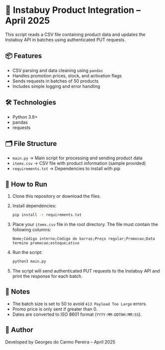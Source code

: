 # 💪 Instabuy Product Integration – April 2025

This script reads a CSV file containing product data and updates the Instabuy API in batches using authenticated PUT requests.

## 📦 Features

- CSV parsing and data cleaning using `pandas`
- Handles promotion prices, stock, and activation flags
- Sends requests in batches of 50 products
- Includes simple logging and error handling

## 🛠️ Technologies

- Python 3.8+
- pandas
- requests

## 🗂️ File Structure

- `main.py` → Main script for processing and sending product data
- `items.csv` → CSV file with product information (sample provided)
- `requirements.txt` → Dependencies to install with pip

## 🚀 How to Run

1. Clone this repository or download the files.

2. Install dependencies:
   ```bash
   pip install -r requirements.txt
   ```

3. Place your `items.csv` file in the root directory. The file must contain the following columns:

   ```
   Nome;Código interno;Código de barras;Preço regular;Promocao;Data termino promocao;estoque;ativo
   ```

4. Run the script:
   ```bash
   python3 main.py
   ```

5. The script will send authenticated PUT requests to the Instabuy API and print the response for each batch.

## 📝 Notes

- The batch size is set to 50 to avoid `413 Payload Too Large` errors.
- Promo price is only sent if greater than 0.
- Dates are converted to ISO 8601 format (`YYYY-MM-DDTHH:MM:SS`).

## 📧 Author

Developed by Georges do Carmo Pereira – April 2025

